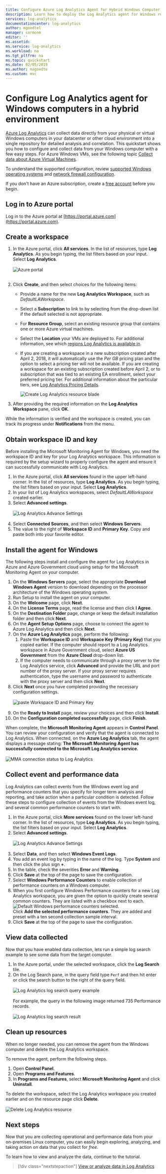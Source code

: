 ```yaml
---
title: Configure Azure Log Analytics Agent for Hybrid Windows Computer | Microsoft Docs
description: Learn how to deploy the Log Analytics agent for Windows running on computers outside of Azure and enable data collection with Log Analytics.
services: log-analytics
documentationcenter: log-analytics
author: mgoedtel
manager: carmonm
editor: ''
ms.assetid: 
ms.service: log-analytics
ms.workload: na
ms.tgt_pltfrm: na
ms.topic: quickstart
ms.date: 02/05/2019
ms.author: magoedte
ms.custom: mvc
---
```


# Configure Log Analytics agent for Windows computers in a hybrid environment
[Azure Log Analytics](../../azure-monitor/platform/agent-windows.md) can collect data directly from your physical or virtual Windows computers in your datacenter or other cloud environment into a single repository for detailed analysis and correlation.  This quickstart shows you how to configure and collect data from your Windows computer with a few easy steps.  For Azure Windows VMs, see the following topic [Collect data about Azure Virtual Machines](../../azure-monitor/learn/quick-collect-azurevm.md).  

To understand the supported configuration, review [supported Windows operating systems](../../azure-monitor/platform/log-analytics-agent.md#supported-windows-operating-systems) and [network firewall configuration](../../azure-monitor/platform/log-analytics-agent.md#network-firewall-requirements).
 
If you don't have an Azure subscription, create a [free account](https://azure.microsoft.com/free/?WT.mc_id=A261C142F) before you begin.

## Log in to Azure portal
Log in to the Azure portal at [https://portal.azure.com](https://portal.azure.com). 

## Create a workspace
1. In the Azure portal, click **All services**. In the list of resources, type **Log Analytics**. As you begin typing, the list filters based on your input. Select **Log Analytics**.<br><br> ![Azure portal](media/quick-collect-windows-computer/azure-portal-01.png)<br><br>  
2. Click **Create**, and then select choices for the following items:

   * Provide a name for the new **Log Analytics Workspace**, such as *DefaultLAWorkspace*. 
   * Select a **Subscription** to link to by selecting from the drop-down list if the default selected is not appropriate.
   * For **Resource Group**, select an existing resource group that contains one or more Azure virtual machines.  
   * Select the **Location** your VMs are deployed to.  For additional information, see which [regions Log Analytics is available in](https://azure.microsoft.com/regions/services/).  
   * If you are creating a workspace in a new subscription created after April 2, 2018, it will automatically use the *Per GB* pricing plan and the option to select a pricing tier will not be available.  If you are creating a workspace for an existing subscription created before April 2, or to subscription that was tied to an existing EA enrollment, select your preferred pricing tier.  For additional information about the particular tiers, see [Log Analytics Pricing Details](https://azure.microsoft.com/pricing/details/log-analytics/).

        ![Create Log Analytics resource blade](media/quick-collect-windows-computer/create-loganalytics-workspace-02.png)<br>  

3. After providing the required information on the **Log Analytics Workspace** pane, click **OK**.  

While the information is verified and the workspace is created, you can track its progress under **Notifications** from the menu. 

## Obtain workspace ID and key
Before installing the Microsoft Monitoring Agent for Windows, you need the workspace ID and key for your Log Analytics workspace.  This information is required by the setup wizard to properly configure the agent and ensure it can successfully communicate with Log Analytics.  

1. In the Azure portal, click **All services** found in the upper left-hand corner. In the list of resources, type **Log Analytics**. As you begin typing, the list filters based on your input. Select **Log Analytics**.
2. In your list of Log Analytics workspaces, select *DefaultLAWorkspace* created earlier.
3. Select **Advanced settings**.<br><br> ![Log Analytics Advance Settings](media/quick-collect-windows-computer/log-analytics-advanced-settings-01.png)<br><br>  
4. Select **Connected Sources**, and then select **Windows Servers**.   
5. The value to the right of **Workspace ID** and **Primary Key**. Copy and paste both into your favorite editor.   

## Install the agent for Windows
The following steps install and configure the agent for Log Analytics in Azure and Azure Government cloud using setup for the Microsoft Monitoring Agent on your computer.  

1. On the **Windows Servers** page, select the appropriate **Download Windows Agent** version to download depending on the processor architecture of the Windows operating system.
2. Run Setup to install the agent on your computer.
2. On the **Welcome** page, click **Next**.
3. On the **License Terms** page, read the license and then click **I Agree**.
4. On the **Destination Folder** page, change or keep the default installation folder and then click **Next**.
5. On the **Agent Setup Options** page, choose to connect the agent to Azure Log Analytics and then click **Next**.   
6. On the **Azure Log Analytics** page, perform the following:
   1. Paste the **Workspace ID** and **Workspace Key (Primary Key)** that you copied earlier.  If the computer should report to a Log Analytics workspace in Azure Government cloud, select **Azure US Government** from the **Azure Cloud** drop-down list.  
   2. If the computer needs to communicate through a proxy server to the Log Analytics service, click **Advanced** and provide the URL and port number of the proxy server.  If your proxy server requires authentication, type the username and password to authenticate with the proxy server and then click **Next**.  
7. Click **Next** once you have completed providing the necessary configuration settings.<br><br> ![paste Workspace ID and Primary Key](media/quick-collect-windows-computer/log-analytics-mma-setup-laworkspace.png)<br><br>
8. On the **Ready to Install** page, review your choices and then click **Install**.
9. On the **Configuration completed successfully** page, click **Finish**.

When complete, the **Microsoft Monitoring Agent** appears in **Control Panel**. You can review your configuration and verify that the agent is connected to Log Analytics. When connected, on the **Azure Log Analytics** tab, the agent displays a message stating: **The Microsoft Monitoring Agent has successfully connected to the Microsoft Log Analytics service.**<br><br> ![MMA connection status to Log Analytics](media/quick-collect-windows-computer/log-analytics-mma-laworkspace-status.png)

## Collect event and performance data
Log Analytics can collect events from the Windows event log and performance counters that you specify for longer term analysis and reporting, and take action when a particular condition is detected.  Follow these steps to configure collection of events from the Windows event log, and several common performance counters to start with.  

1. In the Azure portal, click **More services** found on the lower left-hand corner. In the list of resources, type **Log Analytics**. As you begin typing, the list filters based on your input. Select **Log Analytics**.
2. Select **Advanced settings**.<br><br> ![Log Analytics Advance Settings](media/quick-collect-windows-computer/log-analytics-advanced-settings-01.png)<br><br> 
3. Select **Data**, and then select **Windows Event Logs**.  
4. You add an event log by typing in the name of the log.  Type **System** and then click the plus sign **+**.  
5. In the table, check the severities **Error** and **Warning**.   
6. Click **Save** at the top of the page to save the configuration.
7. Select **Windows Performance Counters** to enable collection of performance counters on a Windows computer. 
8. When you first configure Windows Performance counters for a new Log Analytics workspace, you are given the option to quickly create several common counters. They are listed with a checkbox next to each.<br> ![Default Windows performance counters selected](media/quick-collect-windows-computer/windows-perfcounters-default.png).<br> Click **Add the selected performance counters**.  They are added and preset with a ten second collection sample interval.  
9. Click **Save** at the top of the page to save the configuration.

## View data collected
Now that you have enabled data collection, lets run a simple log search example to see some data from the target computer.  

1. In the Azure portal, under the selected workspace, click the **Log Search** tile.  
2. On the Log Search pane, in the query field type `Perf` and then hit enter or click the search button to the right of the query field.<br><br> ![Log Analytics log search query example](media/quick-collect-windows-computer/log-analytics-portal-queryexample.png)<br><br> For example, the query in the following image returned 735 Performance records.<br><br> ![Log Analytics log search result](media/quick-collect-windows-computer/log-analytics-search-perf.png)

## Clean up resources
When no longer needed, you can remove the agent from the Windows computer and delete the Log Analytics workspace.  

To remove the agent, perform the following steps.

1. Open **Control Panel**.
2. Open **Programs and Features**.
3. In **Programs and Features**, select **Microsoft Monitoring Agent** and click **Uninstall**.

To delete the workspace, select the Log Analytics workspace you created earlier and on the resource page click **Delete**.<br><br> ![Delete Log Analytics resource](media/quick-collect-windows-computer/log-analytics-portal-delete-resource.png)

## Next steps
Now that you are collecting operational and performance data from your on-premises Linux computer, you can easily begin exploring, analyzing, and taking action on data that you collect for *free*.  

To learn how to view and analyze the data, continue to the tutorial.   

> [!div class="nextstepaction"]
> [View or analyze data in Log Analytics](tutorial-viewdata.md)
